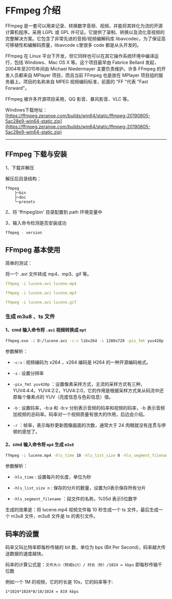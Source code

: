 # FFmpeg 介绍

FFmpeg 是一套可以用来记录、转换数字音频、视频，并能将其转化为流的开源计算机程序。采用 LGPL 或 GPL 许可证。它提供了录制、转换以及流化音视频的完整解决方案。它包含了非常先进的音频/视频编解码库 libavcodec，为了保证高可移植性和编解码质量，libavcode c里很多 code 都是从头开发的。

FFmpeg 在 Linux 平台下开发，但它同样也可以在其它操作系统环境中编译运行，包括 Windows、Mac OS X 等。这个项目最早由 Fabrice Bellard 发起，2004年至2015年间由 Michael Niedermayer 主要负责维护。许多 FFmpeg 的开发人员都来自 MPlayer 项目，而且当前 FFmpeg 也是放在 MPlayer 项目组的服务器上。项目的名称来自 MPEG 视频编码标准，前面的 "FF "代表 "Fast Forward"。

FFmpeg 被许多开源项目采用，QQ 影音、暴风影音、VLC 等。

Windows下载地址：[https://ffmpeg.zeranoe.com/builds/win64/static/ffmpeg-20190805-5ac28e9-win64-static.zip](https://ffmpeg.zeranoe.com/builds/win64/static/ffmpeg-20190805-5ac28e9-win64-static.zip)

---

## FFmpeg 下载与安装

1、下载并解压

解压后目录结构：

```text
ffmpeg
    ├─bin
    ├─doc
    └─presets
```

2、将 'ffmpeg\bin' 目录配置到 path 环境变量中

3、输入命令检测是否安装成功

```bash
ffmpeg - version
```

## FFmpeg 基本使用

简单的测试：

将一个 .avi 文件转成 mp4、mp3、gif 等。

```yml
ffmpeg -i lucene.avi lucene.mp4

ffmpeg -i lucene.avi lucene.mp3

ffmpeg -i lucene.avi lucene.gif
```

### 生成 m3u8 、ts 文件

#### 1、cmd 输入命令将 `.avi` 视频转换成 `mpt`

```bash
ffmpeg.exe -i D:/lucene.avi -c:v libx264 -s 1280x720 -pix_fmt yuv420p -b:a 63k -b:v 753k -r 18 D:/lucene.mp4
```

参数解析：

- `-c:v` : 视频编码为 x264 ，x264 编码是 H264 的一种开源编码格式。

- `-s` : 设置分辨率

- `-pix_fmt yuv420p` ：设置像素采样方式，主流的采样方式有三种，YUV4:4:4，YUV4:2:2，YUV4:2:0，它的作用是根据采样方式来从码流中还原每个像素点的 YUV（亮度信息与色彩信息）值。

- `-b` : 设置码率，-b:a 和 -b:v 分别表示音频的码率和视频的码率，-b 表示音频加视频的总码率。码率对一个视频质量有很大的作用，后边会介绍。

- `-r` ：帧率，表示每秒更新图像画面的次数，通常大于 24 肉眼就没有连贯与停顿的感觉了。

#### 2、cmd 输入命令将 `mp4` 生成 `m3u8`

```bash
ffmpeg -i lucene.mp4 -hls_time 10 -hls_list_size 0 -hls_segment_filename ./hls/lucene_%05d.ts ./hls/lucene.m3u8
```

参数解析：

- `-hls_time` : 设置每片的长度，单位为秒

- `-hls_list_size n` : 保存的分片的数量，设置为0表示保存所有分片

- `-hls_segment_filename` ：段文件的名称，%05d 表示5位数字

生成的效果是：将 lucene.mp4 视频文件每 10 秒生成一个 ts 文件，最后生成一个 m3u8 文件，m3u8 文件是 ts 的索引文件。

## 码率的设置

码率又叫比特率即每秒传输的 bit 数，单位为 bps (Bit Per Second)，码率越大传送数据的速度越快。

码率的计算公式是：`文件大小（转成bit）/ 时长（秒）/1024 = kbps` 即每秒传输千位数

例如一个 1M 的视频，它的时长是 10s，它的码率等于:

```text
1*1024*1024*8/10/1024 = 819 kbps
```
